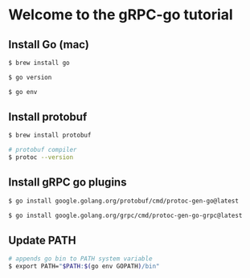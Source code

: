 # Welcome to the gRPC-go tutorial

## Install Go (mac)

```bash
$ brew install go

$ go version

$ go env
```

## Install protobuf

```bash
$ brew install protobuf

# protobuf compiler
$ protoc --version
```

## Install gRPC go plugins

```bash
$ go install google.golang.org/protobuf/cmd/protoc-gen-go@latest

$ go install google.golang.org/grpc/cmd/protoc-gen-go-grpc@latest
```

## Update PATH

```bash
# appends go bin to PATH system variable
$ export PATH="$PATH:$(go env GOPATH)/bin"
```
